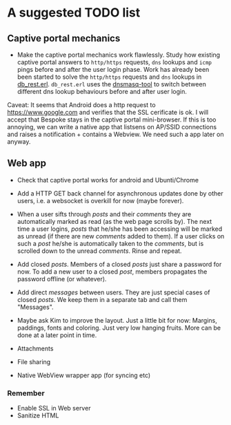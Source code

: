 # A suggested TODO list

## Captive portal mechanics

* Make the captive portal mechanics work flawlessly. Study how existing captive portal answers to `http/https` requests, `dns` lookups and `icmp` pings before and after the user login phase. Work has already been been started to solve the `http/https` requests and `dns` lookups in [db_rest.erl](db/src/db_rest.erl). `db_rest.erl` uses the [dnsmasq-tool](main/bin/dnsmasq-tool) to switch between different dns lookup behaviours before and after user login.

Caveat: It seems that Android does a http request to https://www.google.com and verifies that the SSL cerificate is ok. I will accept that Bespoke stays in the captive portal mini-browser. If this is too annoying, we can write a native app that listsens on AP/SSID connections and raises a notification + contains a Webview. We need such a app later on anyway.

## Web app

* Check that captive portal works for android and Ubunti/Chrome

* Add a HTTP GET back channel for asynchronous updates done by other users, i.e. a websocket is overkill for now (maybe forever).

* When a user sifts through *posts* and their *comments* they are automatically marked as read (as the web page scrolls by). The next time a user logins, *posts* that he/she has been accessing will be marked as unread (if there are new *comments* added to them). If a user clicks on such a *post* he/she is automatically taken to the *comments*, but is scrolled down to the unread *comments*. Rinse and repeat.

* Add closed *posts*. Members of a closed *posts* just share a password for now. To add a new user to a closed *post*, members propagates the password offline (or whatever).

* Add direct *messages* between users. They are just special cases of closed *posts*. We keep them in a separate tab and call them "Messages".

* Maybe ask Kim to improve the layout. Just a little bit for now: Margins, paddings, fonts and coloring. Just very low hanging fruits. More can be done at a later point in time.

* Attachments

* File sharing

* Native WebView wrapper app (for syncing etc)

### Remember

* Enable SSL in Web server
* Sanitize HTML
